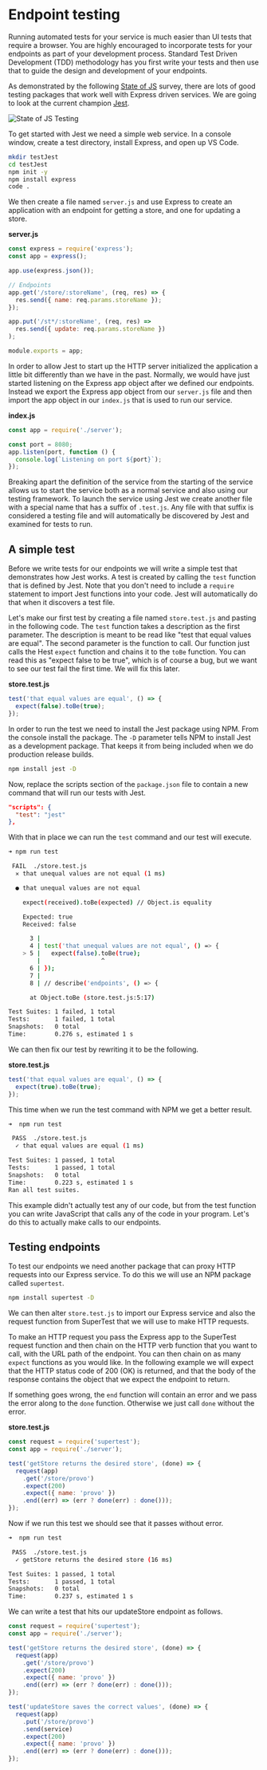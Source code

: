 # Endpoint testing

Running automated tests for your service is much easier than UI tests that require a browser. You are highly encouraged to incorporate tests for your endpoints as part of your development process. Standard Test Driven Development (TDD) methodology has you first write your tests and then use that to guide the design and development of your endpoints.

As demonstrated by the following [State of JS](https://2021.stateofjs.com/en-US/libraries/testing/) survey, there are lots of good testing packages that work well with Express driven services. We are going to look at the current champion [Jest](https://jestjs.io/).

![State of JS Testing](webServicesStateOfJsEndpointTesting.jpg)

To get started with Jest we need a simple web service. In a console window, create a test directory, install Express, and open up VS Code.

```sh
mkdir testJest
cd testJest
npm init -y
npm install express
code .
```

We then create a file named `server.js` and use Express to create an application with an endpoint for getting a store, and one for updating a store.

**server.js**

```js
const express = require('express');
const app = express();

app.use(express.json());

// Endpoints
app.get('/store/:storeName', (req, res) => {
  res.send({ name: req.params.storeName });
});

app.put('/st*/:storeName', (req, res) =>
  res.send({ update: req.params.storeName })
);

module.exports = app;
```

In order to allow Jest to start up the HTTP server initialized the application a little bit differently than we have in the past. Normally, we would have just started listening on the Express app object after we defined our endpoints. Instead we export the Express app object from our `server.js` file and then import the app object in our `index.js` that is used to run our service.

**index.js**

```js
const app = require('./server');

const port = 8080;
app.listen(port, function () {
  console.log(`Listening on port ${port}`);
});
```

Breaking apart the definition of the service from the starting of the service allows us to start the service both as a normal service and also using our testing framework. To launch the service using Jest we create another file with a special name that has a suffix of `.test.js`. Any file with that suffix is considered a testing file and will automatically be discovered by Jest and examined for tests to run.

## A simple test

Before we write tests for our endpoints we will write a simple test that demonstrates how Jest works. A test is created by calling the `test` function that is defined by Jest. Note that you don't need to include a `require` statement to import Jest functions into your code. Jest will automatically do that when it discovers a test file.

Let's make our first test by creating a file named `store.test.js` and pasting in the following code. The `test` function takes a description as the first parameter. The description is meant to be read like "test that equal values are equal". The second parameter is the function to call. Our function just calls the Hest `expect` function and chains it to the `toBe` function. You can read this as "expect false to be true", which is of course a bug, but we want to see our test fail the first time. We will fix this later.

**store.test.js**

```js
test('that equal values are equal', () => {
  expect(false).toBe(true);
});
```

In order to run the test we need to install the Jest package using NPM. From the console install the package. The `-D` parameter tells NPM to install Jest as a development package. That keeps it from being included when we do production release builds.

```sh
npm install jest -D
```

Now, replace the scripts section of the `package.json` file to contain a new command that will run our tests with Jest.

```json
"scripts": {
  "test": "jest"
},
```

With that in place we can run the `test` command and our test will execute.

```sh
➜ npm run test

 FAIL  ./store.test.js
  ✕ that unequal values are not equal (1 ms)

  ● that unequal values are not equal

    expect(received).toBe(expected) // Object.is equality

    Expected: true
    Received: false

      3 |
      4 | test('that unequal values are not equal', () => {
    > 5 |   expect(false).toBe(true);
        |                 ^
      6 | });
      7 |
      8 | // describe('endpoints', () => {

      at Object.toBe (store.test.js:5:17)

Test Suites: 1 failed, 1 total
Tests:       1 failed, 1 total
Snapshots:   0 total
Time:        0.276 s, estimated 1 s
```

We can then fix our test by rewriting it to be the following.

**store.test.js**

```js
test('that equal values are equal', () => {
  expect(true).toBe(true);
});
```

This time when we run the test command with NPM we get a better result.

```sh
➜  npm run test

 PASS  ./store.test.js
  ✓ that equal values are equal (1 ms)

Test Suites: 1 passed, 1 total
Tests:       1 passed, 1 total
Snapshots:   0 total
Time:        0.223 s, estimated 1 s
Ran all test suites.
```

This example didn't actually test any of our code, but from the test function you can write JavaScript that calls any of the code in your program. Let's do this to actually make calls to our endpoints.

## Testing endpoints

To test our endpoints we need another package that can proxy HTTP requests into our Express service. To do this we will use an NPM package called `supertest`.

```sh
npm install supertest -D
```

We can then alter `store.test.js` to import our Express service and also the request function from SuperTest that we will use to make HTTP requests.

To make an HTTP request you pass the Express app to the SuperTest request function and then chain on the HTTP verb function that you want to call, with the URL path of the endpoint. You can then chain on as many `expect` functions as you would like. In the following example we will expect that the HTTP status code of 200 (OK) is returned, and that the body of the response contains the object that we expect the endpoint to return.

If something goes wrong, the `end` function will contain an error and we pass the error along to the `done` function. Otherwise we just call `done` without the error.

**store.test.js**

```js
const request = require('supertest');
const app = require('./server');

test('getStore returns the desired store', (done) => {
  request(app)
    .get('/store/provo')
    .expect(200)
    .expect({ name: 'provo' })
    .end((err) => (err ? done(err) : done()));
});
```

Now if we run this test we should see that it passes without error.

```sh
➜  npm run test

 PASS  ./store.test.js
  ✓ getStore returns the desired store (16 ms)

Test Suites: 1 passed, 1 total
Tests:       1 passed, 1 total
Snapshots:   0 total
Time:        0.237 s, estimated 1 s
```

We can write a test that hits our updateStore endpoint as follows.

```js
const request = require('supertest');
const app = require('./server');

test('getStore returns the desired store', (done) => {
  request(app)
    .get('/store/provo')
    .expect(200)
    .expect({ name: 'provo' })
    .end((err) => (err ? done(err) : done()));
});

test('updateStore saves the correct values', (done) => {
  request(app)
    .put('/store/provo')
    .send(service)
    .expect(200)
    .expect({ name: 'provo' })
    .end((err) => (err ? done(err) : done()));
});
```
